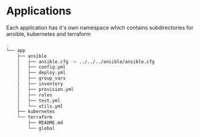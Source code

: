 # Applications

Each application has it's own namespace which contains subdirectories for ansible, kubernetes and terraform

```bash
.
└── app
    ├── ansible
    │   ├── ansible.cfg -> ../../../ansible/ansible.cfg
    │   ├── config.yml
    │   ├── deploy.yml
    │   ├── group_vars
    │   ├── inventory
    │   ├── provision.yml
    │   ├── roles
    │   ├── test.yml
    │   └── utils.yml
    ├── kubernetes
    └── terraform
        ├── README.md
        └── global
```
